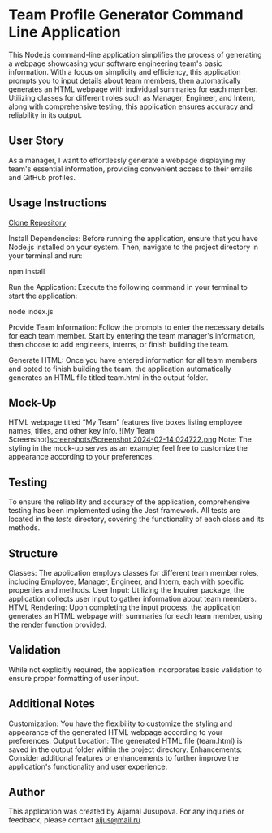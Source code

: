 # Team Profile Generator Command Line Application
This Node.js command-line application simplifies the process of generating a webpage showcasing your software engineering team's basic information. With a focus on simplicity and efficiency, this application prompts you to input details about team members, then automatically generates an HTML webpage with individual summaries for each member. Utilizing classes for different roles such as Manager, Engineer, and Intern, along with comprehensive testing, this application ensures accuracy and reliability in its output.

## User Story
As a manager, I want to effortlessly generate a webpage displaying my team's essential information, providing convenient access to their emails and GitHub profiles.

## Usage Instructions
 [Clone Repository](https://github.com/Aijus2022/team-profile-generator-command-line-app)

Install Dependencies: Before running the application, ensure that you have Node.js installed on your system. Then, navigate to the project directory in your terminal and run:

npm install

Run the Application: Execute the following command in your terminal to start the application:

node index.js

Provide Team Information: Follow the prompts to enter the necessary details for each team member. Start by entering the team manager's information, then choose to add engineers, interns, or finish building the team.

Generate HTML: Once you have entered information for all team members and opted to finish building the team, the application automatically generates an HTML file titled team.html in the output folder.

## Mock-Up
HTML webpage titled “My Team” features five boxes listing employee names, titles, and other key info.
![My Team Screenshot][screenshots/Screenshot 2024-02-14 024722.png](https://github.com/Aijus2022/team-profile-generator-command-line-app/blob/1a5be4ddb69e1e896589dc13229b18c47a5d3db2/screenshots/Screenshot%202024-02-14%20024722.png)
Note: The styling in the mock-up serves as an example; feel free to customize the appearance according to your preferences.

## Testing
To ensure the reliability and accuracy of the application, comprehensive testing has been implemented using the Jest framework. All tests are located in the _tests_ directory, covering the functionality of each class and its methods.

## Structure
Classes: The application employs classes for different team member roles, including Employee, Manager, Engineer, and Intern, each with specific properties and methods.
User Input: Utilizing the Inquirer package, the application collects user input to gather information about team members.
HTML Rendering: Upon completing the input process, the application generates an HTML webpage with summaries for each team member, using the render function provided.
## Validation 
While not explicitly required, the application incorporates basic validation to ensure proper formatting of user input.
## Additional Notes
Customization: You have the flexibility to customize the styling and appearance of the generated HTML webpage according to your preferences.
Output Location: The generated HTML file (team.html) is saved in the output folder within the project directory.
Enhancements: Consider additional features or enhancements to further improve the application's functionality and user experience.
## Author
This application was created by Aijamal Jusupova.
For any inquiries or feedback, please contact aijus@mail.ru.
